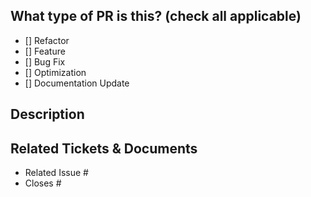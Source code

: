## What type of PR is this? (check all applicable)

- [] Refactor
- [] Feature
- [] Bug Fix
- [] Optimization
- [] Documentation Update

## Description

## Related Tickets & Documents

- Related Issue #
- Closes #
